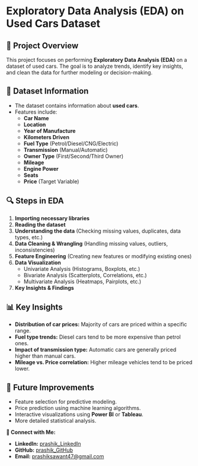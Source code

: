 # Exploratory Data Analysis (EDA) on Used Cars Dataset

## 📌 Project Overview
This project focuses on performing **Exploratory Data Analysis (EDA)** on a dataset of used cars. The goal is to analyze trends, identify key insights, and clean the data for further modeling or decision-making.

## 📂 Dataset Information
- The dataset contains information about **used cars**.
- Features include:
  - **Car Name**
  - **Location**
  - **Year of Manufacture**
  - **Kilometers Driven**
  - **Fuel Type** (Petrol/Diesel/CNG/Electric)
  - **Transmission** (Manual/Automatic)
  - **Owner Type** (First/Second/Third Owner)
  - **Mileage**
  - **Engine Power**
  - **Seats**
  - **Price** (Target Variable)

## 🔍 Steps in EDA
1. **Importing necessary libraries**
2. **Reading the dataset**
3. **Understanding the data** (Checking missing values, duplicates, data types, etc.)
4. **Data Cleaning & Wrangling** (Handling missing values, outliers, inconsistencies)
5. **Feature Engineering** (Creating new features or modifying existing ones)
6. **Data Visualization**
   - Univariate Analysis (Histograms, Boxplots, etc.)
   - Bivariate Analysis (Scatterplots, Correlations, etc.)
   - Multivariate Analysis (Heatmaps, Pairplots, etc.)
7. **Key Insights & Findings**

## 📊 Key Insights
- **Distribution of car prices:** Majority of cars are priced within a specific range.
- **Fuel type trends:** Diesel cars tend to be more expensive than petrol ones.
- **Impact of transmission type:** Automatic cars are generally priced higher than manual cars.
- **Mileage vs. Price correlation:** Higher mileage vehicles tend to be priced lower.


## 🚀 Future Improvements
- Feature selection for predictive modeling.
- Price prediction using machine learning algorithms.
- Interactive visualizations using **Power BI** or **Tableau**.
- More detailed statistical analysis.


**🔗 Connect with Me:**
- **LinkedIn:** [prashik_LinkedIn](https://www.linkedin.com/in/prashik-sawant-ba4610237/)
- **GitHub:** [prashik_GitHub](https://github.com/PrashikSawant)
- **Email:** prashiksawant47@gmail.com

